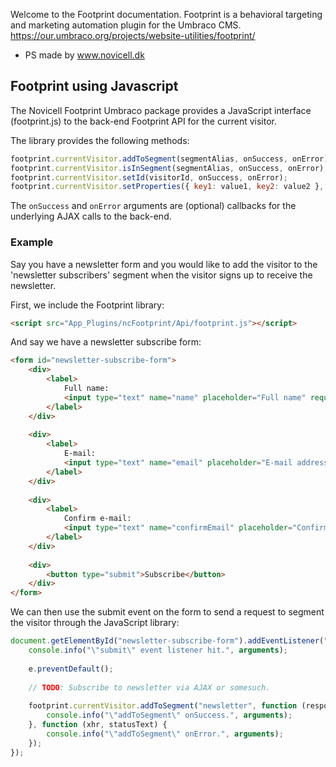 Welcome to the Footprint documentation.
Footprint is a behavioral targeting and marketing automation plugin for the Umbraco CMS.
https://our.umbraco.org/projects/website-utilities/footprint/
- PS made by www.novicell.dk

## Footprint using Javascript

The Novicell Footprint Umbraco package provides a JavaScript interface (footprint.js) to the back-end Footprint API for the current visitor.

The library provides the following methods:
```javascript
footprint.currentVisitor.addToSegment(segmentAlias, onSuccess, onError);
footprint.currentVisitor.isInSegment(segmentAlias, onSuccess, onError);
footprint.currentVisitor.setId(visitorId, onSuccess, onError);
footprint.currentVisitor.setProperties({ key1: value1, key2: value2 }, onSuccess, onError);
```
The `onSuccess` and `onError` arguments are (optional) callbacks for the underlying AJAX calls to the back-end.

### Example
Say you have a newsletter form and you would like to add the visitor to the 'newsletter subscribers' segment when the visitor signs up to receive the newsletter.

First, we include the Footprint library:
```html
<script src="App_Plugins/ncFootprint/Api/footprint.js"></script>
```
And say we have a newsletter subscribe form:
```html
<form id="newsletter-subscribe-form">
    <div>
        <label>
            Full name:
            <input type="text" name="name" placeholder="Full name" required />
        </label>
    </div>
    
    <div>
        <label>
            E-mail:
            <input type="text" name="email" placeholder="E-mail address" required />
        </label>
    </div>
    
    <div>
        <label>
            Confirm e-mail:
            <input type="text" name="confirmEmail" placeholder="Confirm e-mail address" required />
        </label>
    </div>
    
    <div>
        <button type="submit">Subscribe</button>
    </div>
</form>
```
We can then use the submit event on the form to send a request to segment the visitor through the JavaScript library:
```javascript
document.getElementById("newsletter-subscribe-form").addEventListener("submit", function (e) {
    console.info("\"submit\" event listener hit.", arguments);
    
    e.preventDefault();
    
    // TODO: Subscribe to newsletter via AJAX or somesuch.
    
    footprint.currentVisitor.addToSegment("newsletter", function (response, xhr) {
        console.info("\"addToSegment\" onSuccess.", arguments);
    }, function (xhr, statusText) {
        console.info("\"addToSegment\" onError.", arguments);
    });
});
```
